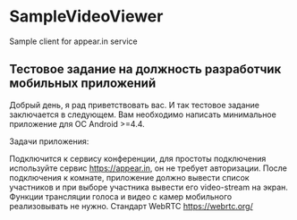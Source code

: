 # SampleVideoViewer
Sample client for appear.in service

## Тестовое задание на должность разработчик мобильных приложений

Добрый день, я рад приветствовать вас. И так тестовое задание заключается в следующем. Вам
необходимо написать минимальное приложение для ОС Android >=4.4.

Задачи приложения:

Подключится к сервису конференции, для простоты подключения используйте сервис
https://appear.in, он не требует авторизации.
После подключения к комнате, приложение должно вывести список участников и при выборе
участника вывести его video-stream на экран.
Функции трансляции голоса и видео с камер мобильного реализовывать не нужно.
Стандарт WebRTC https://webrtc.org/
